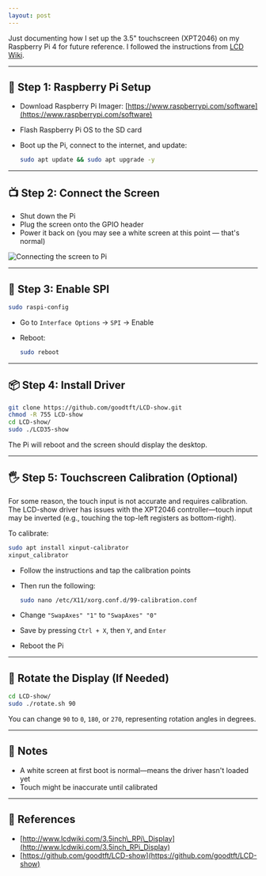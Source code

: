 ```yaml
---
layout: post
---
```


Just documenting how I set up the 3.5" touchscreen (XPT2046) on my Raspberry Pi 4 for future reference. I followed the instructions from [LCD Wiki](http://www.lcdwiki.com/3.5inch_RPi_Display).

---

## 🔌 Step 1: Raspberry Pi Setup

* Download Raspberry Pi Imager: [https://www.raspberrypi.com/software](https://www.raspberrypi.com/software)
* Flash Raspberry Pi OS to the SD card
* Boot up the Pi, connect to the internet, and update:

   ```bash
   sudo apt update && sudo apt upgrade -y
    ```

---

## 📺 Step 2: Connect the Screen

* Shut down the Pi
* Plug the screen onto the GPIO header
* Power it back on (you may see a white screen at this point — that's normal)

![Connecting the screen to Pi](/assets/img/connecting-the-screen.jpg)


---

## 🔧 Step 3: Enable SPI

```bash
sudo raspi-config
```

* Go to `Interface Options` → `SPI` → Enable
* Reboot:

  ```bash
  sudo reboot
  ```

---

## 📦 Step 4: Install Driver

```bash
git clone https://github.com/goodtft/LCD-show.git
chmod -R 755 LCD-show
cd LCD-show/
sudo ./LCD35-show
```

The Pi will reboot and the screen should display the desktop.

---

## 🖐️ Step 5: Touchscreen Calibration (Optional)

For some reason, the touch input is not accurate and requires calibration. The LCD-show driver has issues with the XPT2046 controller—touch input may be inverted (e.g., touching the top-left registers as bottom-right).

To calibrate:

```bash
sudo apt install xinput-calibrator
xinput_calibrator
```

* Follow the instructions and tap the calibration points

* Then run the following:

  ```bash
  sudo nano /etc/X11/xorg.conf.d/99-calibration.conf
  ```

* Change `"SwapAxes" "1"` to `"SwapAxes" "0"`

* Save by pressing `Ctrl + X`, then `Y`, and `Enter`

* Reboot the Pi

---

## 🔁 Rotate the Display (If Needed)

```bash
cd LCD-show/
sudo ./rotate.sh 90
```

You can change `90` to `0`, `180`, or `270`, representing rotation angles in degrees.

---

## 🧠 Notes

* A white screen at first boot is normal—means the driver hasn't loaded yet
* Touch might be inaccurate until calibrated

---

## 🔗 References

* [http://www.lcdwiki.com/3.5inch\_RPi\_Display](http://www.lcdwiki.com/3.5inch_RPi_Display)
* [https://github.com/goodtft/LCD-show](https://github.com/goodtft/LCD-show)
